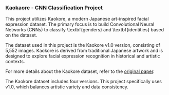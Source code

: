 ### Kaokaore - CNN Classification Project

This project utilizes Kaokore, a modern Japanese art-inspired facial expression dataset. The primary focus is to build Convolutional Neural Networks (CNNs) to classify \textbf{genders} and \textbf{identities} based on the dataset.

The dataset used in this project is the Kaokore v1.0 version, consisting of 5,552 images. Kaokore is derived from traditional Japanese artwork and is designed to explore facial expression recognition in historical and artistic contexts.

For more details about the Kaokore dataset, refer to the [original paper](https://arxiv.org/abs/2002.08595).

The Kaokore dataset includes four versions. This project specifically uses v1.0, which balances artistic variety and data consistency.
